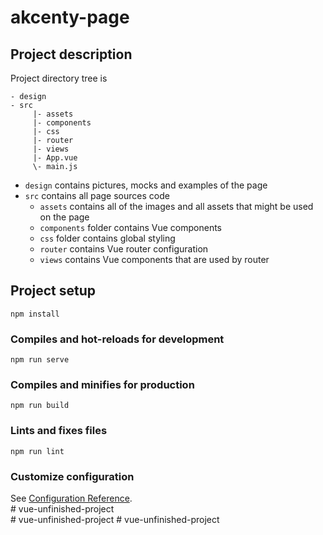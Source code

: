 # akcenty-page  

## Project description  
Project directory tree is   
```  
- design  
- src  
     |- assets  
     |- components  
     |- css  
     |- router  
     |- views  
     |- App.vue  
     \- main.js  
```  
* `design` contains pictures, mocks and examples of the page  
* `src` contains all page sources code  
  * `assets` contains all of the images and all assets that might be used on the page  
  * `components` folder contains Vue components  
  * `css` folder contains global styling  
  * `router` contains Vue router configuration  
  * `views` contains Vue components that are used by router  
  
## Project setup  
```  
npm install  
```  
  
### Compiles and hot-reloads for development  
```  
npm run serve  
```  
  
### Compiles and minifies for production  
```  
npm run build  
```  
  
### Lints and fixes files  
```  
npm run lint  
```  
  
### Customize configuration  
See [Configuration Reference](https://cli.vuejs.org/config/).  
#   v u e - u n f i n i s h e d - p r o j e c t   
 
 #   v u e - u n f i n i s h e d - p r o j e c t 
 
 #   v u e - u n f i n i s h e d - p r o j e c t 
 
 